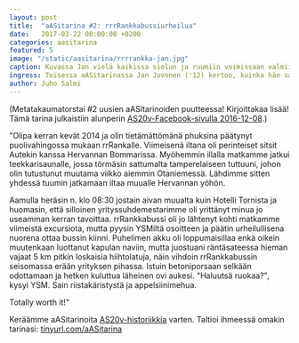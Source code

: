 ```yaml
---
layout: post
title:  "aASitarina #2: rrrRankkabussiurheilua"
date:   2017-03-22 00:00:00 +0200
categories: aasitarina
featured: 5
image: "/static/aasitarina/rrrrankka-jan.jpg"
caption: Kuvassa Jan vielä kaikissa sielun ja ruumiin voimissaan valmiina rrrRankkoihin koitoksiin (©Ananias)
ingress: Toisessa aASitarinassa Jan Juvonen ('12) kertoo, kuinka hän sai rrrRankkabussin kiinni
author: Juho Salmi
---
```


(Metatakaumatorstai #2 uusien aASitarinoiden puutteessa! Kirjoittakaa lisää! Tämä tarina julkaistiin alunperin [AS20v-Facebook-sivulla 2016-12-08](https://www.facebook.com/AS20v/photos/a.428363544218003.1073741828.258282037892822/424872374567120/).)

"Olipa kerran kevät 2014 ja olin tietämättömänä phuksina päätynyt puolivahingossa mukaan rrRankalle. Viimeisenä iltana oli perinteiset sitsit Autekin kanssa Hervannan Bommarissa. Myöhemmin illalla matkamme jatkui teekkarisaunalle, jossa törmäsin sattumalta tamperelaiseen tuttuuni, johon olin tutustunut muutama viikko aiemmin Otaniemessä. Lähdimme sitten yhdessä tuumin jatkamaan iltaa muualle Hervannan yöhön.

Aamulla heräsin n. klo 08:30 jostain aivan muualta kuin Hotelli Tornista ja huomasin, että silloinen yrityssuhdemestarimme oli yrittänyt minua jo useamman kerran tavoittaa. rrRankkabussi oli jo lähtenyt kohti matkamme viimeistä excursiota, mutta pyysin YSMiltä osoitteen ja päätin urheilullisena nuorena ottaa bussin kiinni. Puhelimen akku oli loppumaisillaa enkä oikein muutenkaan luottanut kapulan naviin, mutta juostuani räntäsateessa hieman vajaat 5 km pitkin loskaisia hiihtolatuja, näin vihdoin rrRankkabussin seisomassa erään yrityksen pihassa. Istuin betoniporsaan selkään odottamaan ja hetken kuluttua läheinen ovi aukesi. "Haluutsä ruokaa?", kysyi YSM. Sain riistakäristystä ja appelsiinimehua.

Totally worth it!"

Keräämme aASitarinoita [AS20v-historiikkia](https://www.facebook.com/AS20v/) varten. Taltioi ihmeessä omakin tarinasi: [tinyurl.com/aASitarina](http://tinyurl.com/aASitarina)
